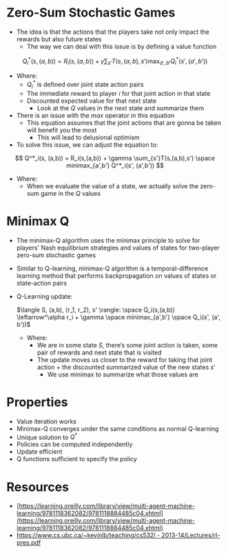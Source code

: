 # Zero-Sum Stochastic Games

- The idea is that the actions that the players take not only impact the rewards but also future states
    - The way we can deal with this issue is by defining a value function

$$
Q^*_i(s, (a,b)) = R_i(s,(a,b)) + \gamma \sum_{s'}T(s,(a,b),s') \max_{a',b'} Q^*_i(s', (a',b'))
$$

- Where:
    - $Q^*_i$ is defined over joint state action pairs
    - The immediate reward to player $i$ for that joint action in that state
    - Discounted expected value for that next state
        - Look at the $Q$ values in the next state and summarize them
- There is an issue with the $max$ operator in this equation
    - This equation assumes that the joint actions that are gonna be taken will benefit you the most
        - This will lead to delusional optimism
- To solve this issue, we can adjust the equation to:

$$
Q^*_i(s, (a,b)) = R_i(s,(a,b)) + \gamma \sum_{s'}T(s,(a,b),s') \space minimax_{a',b'} Q^*_i(s', (a',b'))
$$

- Where:
    - When we evaluate the value of a state, we actually solve the zero-sum game in the $Q$ values


# Minimax Q

- The minimax-Q algorithm uses the minimax principle to solve for players' Nash equilibrium strategies and values of states for two-player zero-sum stochastic games
- Similar to Q-learning, minimax-Q algorithm is a temporal-difference learning method that performs backpropagation on values of states or state-action pairs
- Q-Learning update:

    $\langle S, (a,b), (r_1, r_2), s' \rangle: \space Q_i(s,(a,b)) \leftarrow^\alpha r_i + \gamma \space minimax_{a',b'} \space Q_i(s', (a', b'))$

    - Where:
        - We are in some state $S$, there’s some joint action is taken, some pair of rewards and next state that is visited
        - The update moves us closer to the reward for taking that joint action + the discounted summarized value of the new states $s'$
            - We use minimax to summarize what those values are

# Properties

- Value iteration works
- Minimax-Q converges under the same conditions as normal Q-learning
- Unique solution to $Q^*$
- Policies can be computed independently
- Update efficient
- Q functions sufficient to specify the policy

# Resources

- [https://learning.oreilly.com/library/view/multi-agent-machine-learning/9781118362082/9781118884485c04.xhtml](https://learning.oreilly.com/library/view/multi-agent-machine-learning/9781118362082/9781118884485c04.xhtml)
- [https://www.cs.ubc.ca/~kevinlb/teaching/cs532l - 2013-14/Lectures/rl-pres.pdf](https://www.cs.ubc.ca/~kevinlb/teaching/cs532l%20-%202013-14/Lectures/rl-pres.pdf)